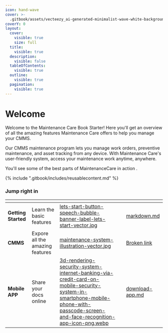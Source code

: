```yaml
---
icon: hand-wave
cover: >-
  .gitbook/assets/vecteezy_ai-generated-minimalist-wave-white-background_38585095.jpg
coverY: 0
layout:
  cover:
    visible: true
    size: full
  title:
    visible: true
  description:
    visible: false
  tableOfContents:
    visible: true
  outline:
    visible: true
  pagination:
    visible: true
---
```


# Welcome

Welcome to the Maintenance Care Book Starter! Here you'll get an overview of all the amazing features Maintenance Care offers to help you manage your CMMS.

Our CMMS maintenance program lets you manage work orders, preventive maintenance, and asset tracking from any device. With Maintenance Care's user-friendly system, access your maintenance work anytime, anywhere.

You'll see some of the best parts of MaintenanceCare in action .



{% include ".gitbook/includes/reusablecontent.md" %}





### Jump right in

<table data-view="cards"><thead><tr><th></th><th></th><th data-hidden data-card-cover data-type="files"></th><th data-hidden></th><th data-hidden data-card-target data-type="content-ref"></th></tr></thead><tbody><tr><td><strong>Getting Started</strong></td><td>Learn the basic features</td><td><a href=".gitbook/assets/lets-start-button-speech-bubble-banner-label-lets-start-vector.jpg">lets-start-button-speech-bubble-banner-label-lets-start-vector.jpg</a></td><td></td><td><a href="guides/account/markdown.md">markdown.md</a></td></tr><tr><td><strong>CMMS</strong></td><td>Expore all the amazing features </td><td><a href=".gitbook/assets/maintenance-system-illustration-vector.jpg">maintenance-system-illustration-vector.jpg</a></td><td></td><td><a href="broken-reference">Broken link</a></td></tr><tr><td><strong>Mobile APP</strong></td><td>Share your docs online</td><td><a href=".gitbook/assets/3d-rendering-security-system-internet-banking-via-credit-card-on-mobile-security-system-in-smartphone-mobile-phone-with-passcode-screen-and-face-recognition-app-icon-png.webp">3d-rendering-security-system-internet-banking-via-credit-card-on-mobile-security-system-in-smartphone-mobile-phone-with-passcode-screen-and-face-recognition-app-icon-png.webp</a></td><td></td><td><a href="mobile-app/download-app.md">download-app.md</a></td></tr></tbody></table>
